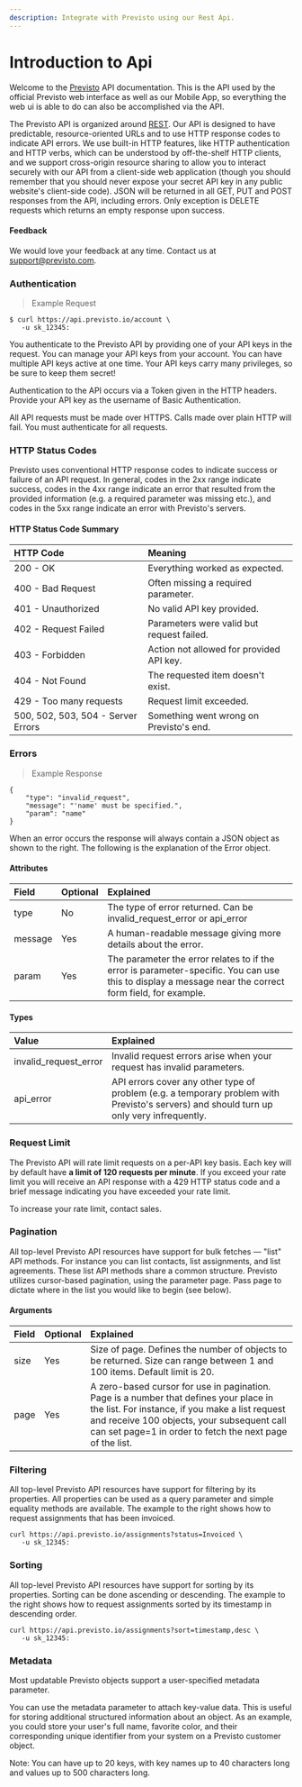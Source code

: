 ```yaml
---
description: Integrate with Previsto using our Rest Api.
---
```


# Introduction to Api

Welcome to the [Previsto](http://previsto.io/) API documentation. This is the API used by the official Previsto web interface as well as our Mobile App, so everything the web ui is able to do can also be accomplished via the API.

The Previsto API is organized around [REST](http://en.wikipedia.org/wiki/Representational_State_Transfer). Our API is designed to have predictable, resource-oriented URLs and to use HTTP response codes to indicate API errors. We use built-in HTTP features, like HTTP authentication and HTTP verbs, which can be understood by off-the-shelf HTTP clients, and we support cross-origin resource sharing to allow you to interact securely with our API from a client-side web application \(though you should remember that you should never expose your secret API key in any public website's client-side code\). JSON will be returned in all GET, PUT and POST responses from the API, including errors. Only exception is DELETE requests which returns an empty response upon success.

#### Feedback <a id="feedback"></a>

We would love your feedback at any time. Contact us at [support@previsto.com](mailto:support@previsto.com).

### Authentication <a id="authentication"></a>

> Example Request

```text
$ curl https://api.previsto.io/account \
   -u sk_12345:
```

You authenticate to the Previsto API by providing one of your API keys in the request. You can manage your API keys from your account. You can have multiple API keys active at one time. Your API keys carry many privileges, so be sure to keep them secret!

Authentication to the API occurs via a Token given in the HTTP headers. Provide your API key as the username of Basic Authentication.

All API requests must be made over HTTPS. Calls made over plain HTTP will fail. You must authenticate for all requests.

### HTTP Status Codes <a id="http-status-codes"></a>

Previsto uses conventional HTTP response codes to indicate success or failure of an API request. In general, codes in the 2xx range indicate success, codes in the 4xx range indicate an error that resulted from the provided information \(e.g. a required parameter was missing etc.\), and codes in the 5xx range indicate an error with Previsto's servers.

#### HTTP Status Code Summary <a id="http-status-code-summary"></a>

| HTTP Code | Meaning |
| :--- | :--- |
| 200 - OK | Everything worked as expected. |
| 400 - Bad Request | Often missing a required parameter. |
| 401 - Unauthorized | No valid API key provided. |
| 402 - Request Failed | Parameters were valid but request failed. |
| 403 - Forbidden | Action not allowed for provided API key. |
| 404 - Not Found | The requested item doesn't exist. |
| 429 - Too many requests | Request limit exceeded. |
| 500, 502, 503, 504 - Server Errors | Something went wrong on Previsto's end. |

### Errors <a id="errors"></a>

> Example Response

```text
{
    "type": "invalid_request",
    "message": "'name' must be specified.",
    "param": "name"
}
```

When an error occurs the response will always contain a JSON object as shown to the right. The following is the explanation of the Error object.

#### Attributes <a id="attributes"></a>

| Field | Optional | Explained |
| :--- | :--- | :--- |
| type | No | The type of error returned. Can be invalid\_request\_error or api\_error |
| message | Yes | A human-readable message giving more details about the error. |
| param | Yes | The parameter the error relates to if the error is parameter-specific. You can use this to display a message near the correct form field, for example. |

#### Types <a id="types"></a>

| Value | Explained |
| :--- | :--- |
| invalid\_request\_error | Invalid request errors arise when your request has invalid parameters. |
| api\_error | API errors cover any other type of problem \(e.g. a temporary problem with Previsto's servers\) and should turn up only very infrequently. |

### Request Limit <a id="request-limit"></a>

The Previsto API will rate limit requests on a per-API key basis. Each key will by default have **a limit of 120 requests per minute**. If you exceed your rate limit you will receive an API response with a 429 HTTP status code and a brief message indicating you have exceeded your rate limit.

To increase your rate limit, contact sales.

### Pagination <a id="pagination"></a>

All top-level Previsto API resources have support for bulk fetches — "list" API methods. For instance you can list contacts, list assignments, and list agreements. These list API methods share a common structure. Previsto utilizes cursor-based pagination, using the parameter page. Pass page to dictate where in the list you would like to begin \(see below\).

#### Arguments <a id="arguments"></a>

| Field | Optional | Explained |
| :--- | :--- | :--- |
| size | Yes | Size of page. Defines the number of objects to be returned. Size can range between 1 and 100 items. Default limit is 20. |
| page | Yes | A zero-based cursor for use in pagination. Page is a number that defines your place in the list. For instance, if you make a list request and receive 100 objects, your subsequent call can set page=1 in order to fetch the next page of the list. |

### Filtering <a id="filtering"></a>

All top-level Previsto API resources have support for filtering by its properties. All properties can be used as a query parameter and simple equality methods are available. The example to the right shows how to request assignments that has been invoiced.

```text
curl https://api.previsto.io/assignments?status=Invoiced \
   -u sk_12345:
```

### Sorting <a id="sorting"></a>

All top-level Previsto API resources have support for sorting by its properties. Sorting can be done ascending or descending. The example to the right shows how to request assignments sorted by its timestamp in descending order.

```text
curl https://api.previsto.io/assignments?sort=timestamp,desc \
   -u sk_12345:
```

### Metadata <a id="metadata"></a>

Most updatable Previsto objects support a user-specified metadata parameter.

You can use the metadata parameter to attach key-value data. This is useful for storing additional structured information about an object. As an example, you could store your user's full name, favorite color, and their corresponding unique identifier from your system on a Previsto customer object.

Note: You can have up to 20 keys, with key names up to 40 characters long and values up to 500 characters long.

